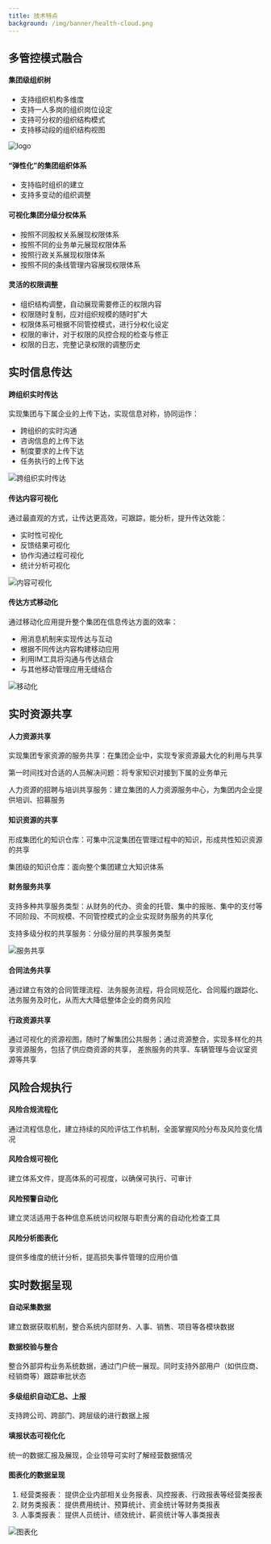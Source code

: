 ```yaml
---
title: 技术特点
background: /img/banner/health-cloud.png
---
```

## 多管控模式融合

#### 集团级组织树

- 支持组织机构多维度
- 支持一人多岗的组织岗位设定
- 支持可分权的组织结构模式
- 支持移动段的组织结构视图


![logo](/static/assets/组织机构.png)

#### “弹性化”的集团组织体系

- 支持临时组织的建立
- 支持多变动的组织调整


#### 可视化集团分级分权体系

- 按照不同股权关系展现权限体系
- 按照不同的业务单元展现权限体系
- 按照行政关系展现权限体系
- 按照不同的条线管理内容展现权限体系


#### 灵活的权限调整

- 组织结构调整，自动展现需要修正的权限内容
- 权限随时复制，应对组织规模的随时扩大
- 权限体系可根据不同管控模式，进行分权化设定
- 权限的审计，对于权限的风控合规的检查与修正
- 权限的日志，完整记录权限的调整历史


## 实时信息传达

#### 跨组织实时传达

实现集团与下属企业的上传下达，实现信息对称，协同运作：
- 跨组织的实时沟通
- 咨询信息的上传下达
- 制度要求的上传下达
- 任务执行的上传下达

![跨组织实时传达](/static/assets/groupimg/m2_l.png)

#### 传达内容可视化

通过最直观的方式，让传达更高效，可跟踪，能分析，提升传达效能：
- 实时性可视化
- 反馈结果可视化
- 协作沟通过程可视化
- 统计分析可视化

![内容可视化](/static/assets/groupimg/m6_l.png)

#### 传达方式移动化

通过移动化应用提升整个集团在信息传达方面的效率：
- 用消息机制来实现传达与互动
- 根据不同传达内容构建移动应用
- 利用IM工具将沟通与传达结合
- 与其他移动管理应用无缝结合

![移动化](/static/assets/groupimg/m7_l.png)

## 实时资源共享

#### 人力资源共享

实现集团专家资源的服务共享：在集团企业中，实现专家资源最大化的利用与共享

第一时间找对合适的人员解决问题：将专家知识对接到下属的业务单元

人力资源的招聘与培训共享服务：建立集团的人力资源服务中心，为集团内企业提供培训、招募服务


#### 知识资源的共享

形成集团化的知识仓库：可集中沉淀集团在管理过程中的知识，形成共性知识资源的共享

集团级的知识仓库：面向整个集团建立大知识体系


#### 财务服务共享

支持多种共享服务类型：从财务的代办、资金的托管、集中的报账、集中的支付等不同阶段、不同规模、不同管控模式的企业实现财务服务的共享化

支持多级分权的共享服务：分级分层的共享服务类型

![服务共享](/static/assets/groupimg/m10_l.png)

#### 合同法务共享

通过建立有效的合同管理流程、法务服务流程，将合同规范化、合同履约跟踪化、法务服务及时化，从而大大降低整体企业的商务风险


#### 行政资源共享

通过可视化的资源视图，随时了解集团公共服务；通过资源整合，实现多样化的共享资源服务，包括了供应商资源的共享， 差旅服务的共享、车辆管理与会议室资源等共享


## 风险合规执行

#### 风险合规流程化

通过流程信息化，建立持续的风险评估工作机制，全面掌握风险分布及风险变化情况


#### 风险合规可视化

建立体系文件，提高体系的可视度，以确保可执行、可审计


#### 风险预警自动化

建立灵活适用于各种信息系统访问权限与职责分离的自动化检查工具


#### 风险分析图表化

提供多维度的统计分析，提高损失事件管理的应用价值


## 实时数据呈现

#### 自动采集数据

建立数据获取机制，整合系统内部财务、人事、销售、项目等各模块数据

#### 数据校验与整合

整合外部异构业务系统数据，通过门户统一展现。同时支持外部用户（如供应商、经销商等）跟踪审批状态

#### 多级组织自动汇总、上报

支持跨公司、跨部门、跨层级的进行数据上报

#### 填报状态可视化化

统一的数据汇报及展现，企业领导可实时了解经营数据情况

#### 图表化的数据呈现

1. 经营类报表：
提供企业内部相关业务报表、风控报表、行政报表等经营类报表
2. 财务类报表：
提供费用统计、预算统计、资金统计等财务类报表
3. 人事类报表：
提供人员统计、绩效统计、薪资统计等人事类报表

![图表化](/static/assets/groupimg/report-clear.png)